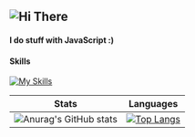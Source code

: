![Hi There](https://media.giphy.com/media/Nx0rz3jtxtEre/giphy.gif)
 ---
#### I do stuff with JavaScript :)


#### Skills
[![My Skills](https://skills.thijs.gg/icons?i=js,nodejs,express,mongodb,react,html,css,scss)](https://skills.thijs.gg)

       


 Stats                     | Languages 
:-------------------------:|:-------------------------:
![Anurag's GitHub stats](https://github-readme-stats.vercel.app/api?username=flnx&show_icons=true&theme=radical) | [![Top Langs](https://github-readme-stats.vercel.app/api/top-langs/?username=flnx&theme=radical)](https://github.com/anuraghazra/github-readme-stats)
